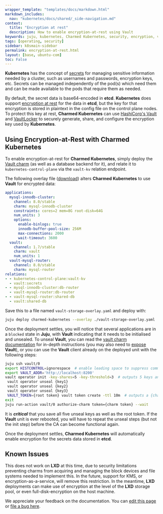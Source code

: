 ```yaml
---
wrapper_template: "templates/docs/markdown.html"
markdown_includes:
  nav: "kubernetes/docs/shared/_side-navigation.md"
context:
  title: "Encryption at rest"
  description: How to enable encryption-at-rest using Vault
keywords: juju, kubernetes, Charmed Kubernetes, security, encryption, vault
tags: [operating, security]
sidebar: k8smain-sidebar
permalink: encryption-at-rest.html
layout: [base, ubuntu-com]
toc: False
---
```


**Kubernetes** has the concept of [secrets][] for managing sensitive information
needed by a cluster, such as usernames and passwords, encryption keys, etc.
Secrets can be managed independently of the pod(s) which need them and can be
made available to the pods that require them as needed.

By default, the secret data is base64-encoded in **etcd**. **Kubernetes**
does support [encryption at rest][] for the data in **etcd**, but the key for
that encryption is stored in plaintext in the config file on the control plane
nodes. To protect this key at rest, **Charmed Kubernetes** can use
[HashiCorp's Vault][] and [VaultLocker][] to securely generate, share, and
configure the encryption key used by **Kubernetes**.

## Using Encryption-at-Rest with Charmed Kubernetes

To enable encryption-at-rest for **Charmed Kubernetes**, simply deploy the [Vault charm][] (as
well as a database backend for it), and relate it to `kubernetes-control-plane` via
the `vault-kv` relation endpoint.

The following overlay file ([download][vault-storage-yaml]) alters
**Charmed Kubernetes** to use **Vault** for encrypted data:

```yaml
applications:
  mysql-innodb-cluster:
    channel: 8.0/stable
    charm: mysql-innodb-cluster
    constraints: cores=2 mem=8G root-disk=64G
    num_units: 3
    options:
      enable-binlogs: true
      innodb-buffer-pool-size: 256M
      max-connections: 2000
      wait-timeout: 3600
  vault:
    channel: 1.7/stable
    charm: vault
    num_units: 1
  vault-mysql-router:
    channel: 8.0/stable
    charm: mysql-router
relations:
- - kubernetes-control-plane:vault-kv
  - vault:secrets
- - mysql-innodb-cluster:db-router
  - vault-mysql-router:db-router
- - vault-mysql-router:shared-db
  - vault:shared-db
```

Save this to a file named `vault-storage-overlay.yaml` and deploy with:

```bash
juju deploy charmed-kubernetes --overlay ./vault-storage-overlay.yaml
```

Once the deployment settles, you will notice that several applications are in a
`blocked` state in **Juju**, with **Vault** indicating that it needs to be initialised
and unsealed. To unseal **Vault**, you can read the [vault charm documentation][vault-charm-unseal] for
in-depth instructions (you may also need to [expose][] **Vault**), or you can use
the **Vault** client already on the deployed unit with the following steps:

```bash
juju ssh vault/0
export HISTCONTROL=ignorespace  # enable leading space to suppress command history
export VAULT_ADDR='http://localhost:8200'
vault operator init -key-shares=5 -key-threshold=3  # outputs 5 keys and a root token
 vault operator unseal {key1}
 vault operator unseal {key2}
 vault operator unseal {key3}
 VAULT_TOKEN={root token} vault token create -ttl 10m  # outputs a {charm token} to auth the charm
exit
juju run-action vault/0 authorize-charm token={charm token} --wait
```

<div class="p-notification--information">
  <div markdown="1" class="p-notification__content">
    <p class="p-notification__message">It is <strong><em>critical </em></strong> that you save all five unseal keys as well as the root token.  If the <strong>Vault</strong> unit is ever rebooted, you will have to repeat the unseal steps (but not the init step) before the CA can become functional again.</p>
  </div>
</div>

Once the deployment settles, **Charmed Kubernetes** will automatically enable
encryption for the secrets data stored in **etcd**.

## Known Issues

This does not work on **LXD** at this time, due to security limitations
preventing charms from acquiring and managing the block devices and file
systems needed to implement this.  In the future, support for KMS, or
encryption-as-a-service, will remove this restriction.  In the meantime,
**LXD** deployments can make use of encryption at the level of the **LXD**
storage pool, or even full-disk-encryption on the host machine.

<!-- LINKS -->
[vault-storage-yaml]: https://raw.githubusercontent.com/charmed-kubernetes/bundle/main/overlays/vault-storage-overlay.yaml
[secrets]: https://kubernetes.io/docs/tasks/inject-data-application/distribute-credentials-secure/
[encryption at rest]: https://kubernetes.io/docs/tasks/administer-cluster/encrypt-data/
[HashiCorp's Vault]: https://www.vaultproject.io/
[VaultLocker]: https://github.com/openstack-charmers/vaultlocker
[Vault charm]: https://charmhub.io/vault
[vault-charm-unseal]: https://opendev.org/openstack/charm-vault/src/branch/master/src/README.md#post-deployment-tasks
[expose]: https://juju.is/docs/olm/expose-a-deployed-application

<!-- FEEDBACK -->
<div class="p-notification--information">
  <div class="p-notification__content">
    <p class="p-notification__message">We appreciate your feedback on the documentation. You can
    <a href="https://github.com/charmed-kubernetes/kubernetes-docs/edit/main/pages/k8s/encryption-at-rest.md" >edit this page</a>
    or
    <a href="https://github.com/charmed-kubernetes/kubernetes-docs/issues/new" >file a bug here</a>.</p>
  </div>
</div>

